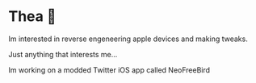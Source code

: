 # Thea 🐾

Im interested in reverse engeneering apple devices and making tweaks.

Just anything that interests me...

Im working on a modded Twitter iOS app called NeoFreeBird
